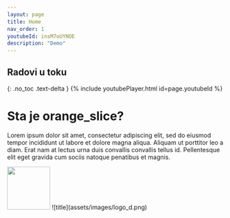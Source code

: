 ```yaml
---
layout: page
title: Home
nav_order: 1
youtubeId: insM7oUYNOE
description: "Demo"
---
```


## Radovi u toku
{: .no_toc .text-delta }
{% include youtubePlayer.html id=page.youtubeId %}
# Sta je orange_slice?

Lorem ipsum dolor sit amet, consectetur adipiscing elit, sed do eiusmod tempor incididunt ut labore et dolore magna aliqua. Aliquam ut porttitor leo a diam. Erat nam at lectus urna duis convallis convallis tellus id. Pellentesque elit eget gravida cum sociis natoque penatibus et magnis.

<img src="https://i.gifer.com/7kvr.gif" width="100" height="100" />
![title](assets/images/logo_d.png)
